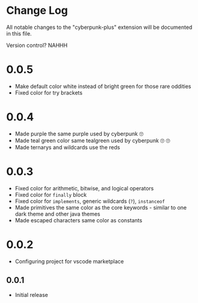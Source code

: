 # Change Log
All notable changes to the "cyberpunk-plus" extension will be documented in this file.

Version control? NAHHH

# 0.0.5
- Make default color white instead of bright green for those rare oddities
- Fixed color for try brackets

# 0.0.4
- Made purple the same purple used by cyberpunk 🙄
- Made teal green color same tealgreen used by cyberpunk 🙄 🙄
- Made ternarys and wildcards use the reds

# 0.0.3
- Fixed color for arithmetic, bitwise, and logical operators
- Fixed color for `finally` block
- Fixed color for `implements`, generic wildcards (`?`), `instanceof`
- Made primitives the same color as the core keywords - similar to one dark theme and other java themes
- Made escaped characters same color as constants

# 0.0.2
- Configuring project for vscode marketplace

## 0.0.1
- Initial release
